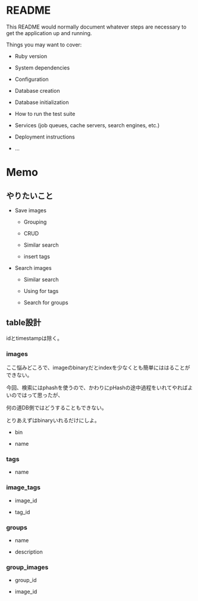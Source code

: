 # README

This README would normally document whatever steps are necessary to get the
application up and running.

Things you may want to cover:

* Ruby version

* System dependencies

* Configuration

* Database creation

* Database initialization

* How to run the test suite

* Services (job queues, cache servers, search engines, etc.)

* Deployment instructions

* ...

# Memo

## やりたいこと

* Save images

	* Grouping

	* CRUD

	* Similar search

	* insert tags

* Search images

	* Similar search

	* Using for tags

	* Search for groups

## table設計

idとtimestampは除く。

### images

ここ悩みどころで、imageのbinaryだとindexを少なくとも簡単にははることができない。

今回、検索にはphashを使うので、かわりにpHashの途中過程をいれてやればよいのではって思ったが、

何の道DB側ではどうすることもできない。

とりあえずはbinaryいれるだけにしよ。

* bin

* name

### tags

* name

### image_tags

* image_id

* tag_id

### groups

* name

* description

### group_images

* group_id

* image_id
